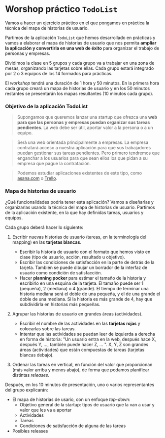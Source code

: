 
# Worshop práctico `TodoList` #

Vamos a hacer un ejercicio práctico en el que pongamos en práctica la
técnica del mapa de historias de usuario.

Partimos de la aplicación `TodoList` que hemos desarrollado en
prácticas y vamos a elaborar el mapa de historias de usuario que nos
permita **ampliar la aplicación y convertirla en una web de éxito**
para organizar el trabajo de personas y empresas.

Dividimos la clase en 5 grupos y cada grupo va a trabajar en una zona
de mesas, organizando las tarjetas sobre ellas. Cada grupo estará
integrado por 2 o 3 equipos de los 14 formados para prácticas.

El _workshop_ tendrá una duración de 1 hora y 50 minutos. En la
primera hora cada grupo creará un mapa de historias de usuario y en
los 50 minutos restantes se presentarán los mapas resultantes (10
minutos cada grupo).

### Objetivo de la aplicación TodoList ###

> Supongamos que queremos lanzar una startup que ofrezca una **web
> para que las personas y empresas puedan organizar sus tareas
> pendientes**. La web debe ser útil, aportar valor a la persona o a
> un equipo.

> Será una web orientada principalmente a empresas. La empresa
> contratará acceso a nuestra aplicación para que sus trabajadores
> puedan gestionar sus tareas pendientes. Pero primero tendremos que
> enganchar a los usuarios para que sean ellos los que pidan a su
> empresa que pague la contratación.

> Podemos estudiar aplicaciones existentes de este tipo, como
> [asana.com](https://asana.com) o [Trello](https://trello.com/).

### Mapa de historias de usuario ###

¿Qué funcionalidades podría tener esta aplicación? Vamos a diseñarlas
y organizarlas usando la técnica del mapa de historias de
usuario. Partimos de la aplicación existente, en la que hay definidas
tareas, usuarios y equipos.

Cada grupo deberá hacer lo siguiente:

1. Escribir nuevas historias de usuario (tareas, en la terminología del
   mapping) en las **tarjetas blancas**.
    - Escribir la historia de usuario con el formato que hemos visto
      en clase (tipo de usuario, acción, resultado u objetivo).
    - Escribir las condiciones de satisfacción en la parte de
      detrás de la tarjeta. También se puede dibujar un borrador de la
      interfaz de usuario como condición de satisfacción.
    - Hacer **planning pocker** para estimar el tamaño de la historia
      y escribirlo en una esquina de la tarjeta. El tamaño puede ser 1
      (pequeña), 2 (mediana) o 4 (grande). El tiempo de terminar una
      historia mediana será el doble de una pequeña, y el de una
      grande el doble de una mediana. Si la historia es más grande de
      4, hay que subdividirla en historias más pequeñas.

2. Agrupar las historias de usuario en grandes áreas (actividades). 
    - Escribir el nombre de las actividades en las **tarjetas
      rojas** y colocarlas sobre las tareas.
    - Intentar que las actividades se puedan leer de izquierda
      a derecha en forma de historia: "Un usuario entra en la
      web, después hace X, después Y, ..., también puede hacer
      Z, ... ". X, Y, Z son grandes áreas (actividades) que
      están compuestas de tareas (tarjetas blancas debajo).

3. Ordenar las tareas en vertical, en función del valor que
   proporcionan (más valor arriba y menos abajo), de forma que
   podamos planificar distintas _releases_.

Después, en los 10 minutos de presentación, uno o varios
representantes del grupo explicarán:

- El mapa de historias de usario, con un enfoque _top-down_:
    - Objetivo general de la startup: tipos de usuario que la van a usar y
      valor que les va a aportar
    - Actividades
    - Tareas
    - Condiciones de satisfacción de alguna de las tareas
- Posibles releases


